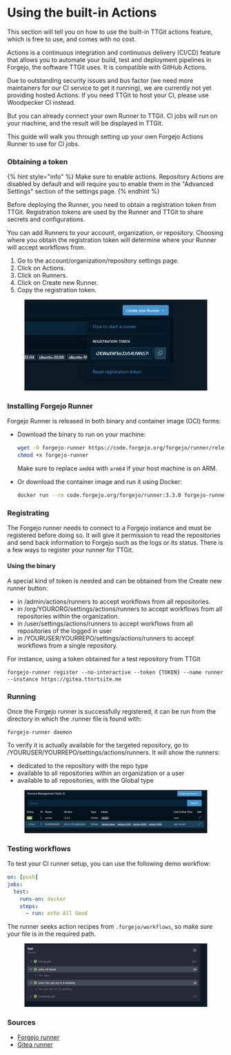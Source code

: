 # Using the built-in Actions

This section will tell you on how to use the built-in TTGit actions feature, which is free to use, and comes with no cost.

Actions is a continuous integration and continuous delivery (CI/CD) feature that allows you to automate your build, test and deployment pipelines in Forgejo, the software TTGit uses. It is compatible with GitHub Actions.

Due to outstanding security issues and bus factor (we need more maintainers for our CI service to get it running), we are currently not yet providing hosted Actions. If you need TTGit to host your CI, please use Woodpecker CI instead.

But you can already connect your own Runner to TTGit. CI jobs will run on your machine, and the result will be displayed in TTGit.

This guide will walk you through setting up your own Forgejo Actions Runner to use for CI jobs.

### Obtaining a token

{% hint style="info" %}
Make sure to enable actions. Repository Actions are disabled by default and will require you to enable them in the "Advanced Settings" section of the settings page.
{% endhint %}

Before deploying the Runner, you need to obtain a registration token from TTGit. Registration tokens are used by the Runner and TTGit to share secrets and configurations.

You can add Runners to your account, organization, or repository. Choosing where you obtain the registration token will determine where your Runner will accept workflows from.

1. Go to the account/organization/repository settings page.
2. Click on Actions.
3. Click on Runners.
4. Click on Create new Runner.
5. Copy the registration token.

<figure><img src="../.gitbook/assets/creating-the-runner.png" alt=""><figcaption></figcaption></figure>

### Installing Forgejo Runner

Forgejo Runner is released in both binary and container image (OCI) forms:

*   Download the binary to run on your machine:

    ```bash
    wget -O forgejo-runner https://code.forgejo.org/forgejo/runner/releases/download/v3.3.0/forgejo-runner-3.3.0-linux-amd64
    chmod +x forgejo-runner
    ```

    Make sure to replace `amd64` with `arm64` if your host machine is on ARM.
*   Or download the container image and run it using Docker:

    ```bash
    docker run --rm code.forgejo.org/forgejo/runner:3.3.0 forgejo-runner --version
    ```

### Registrating

The Forgejo runner needs to connect to a Forgejo instance and must be registered before doing so. It will give it permission to read the repositories and send back information to Forgejo such as the logs or its status. There is a few ways to register your runner for TTGit.

#### Using the binary

A special kind of token is needed and can be obtained from the Create new runner button:

* in /admin/actions/runners to accept workflows from all repositories.
* in /org/YOURORG/settings/actions/runners to accept workflows from all repositories within the organization.
* in /user/settings/actions/runners to accept workflows from all repositories of the logged in user
* in /YOURUSER/YOURREPO/settings/actions/runners to accept workflows from a single repository.

For instance, using a token obtained for a test repository from TTGit

```
forgejo-runner register --no-interactive --token {TOKEN} --name runner --instance https://gitea.ttnrtsite.me
```

### Running

Once the Forgejo runner is successfully registered, it can be run from the directory in which the .runner file is found with:

```
forgejo-runner daemon
```

To verify it is actually available for the targeted repository, go to /YOURUSER/YOURREPO/settings/actions/runners. It will show the runners:

* dedicated to the repository with the repo type
* available to all repositories within an organization or a user
* available to all repositories, with the Global type

<figure><img src="../.gitbook/assets/list-of-runners.png" alt=""><figcaption></figcaption></figure>

### Testing workflows

To test your CI runner setup, you can use the following demo workflow:

```yaml
on: [push]
jobs:
  test:
    runs-on: docker
    steps:
      - run: echo All Good
```

The runner seeks action recipes from `.forgejo/workflows`, so make sure your file is in the required path.

<figure><img src="../.gitbook/assets/demo-workflow.png" alt=""><figcaption></figcaption></figure>

### Sources

* [Forgejo runner](https://forgejo.org/docs/next/admin/actions/)
* [Gitea runner](https://docs.gitea.com/usage/actions/overview)

